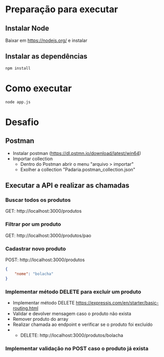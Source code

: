 # Preparação para executar

## Instalar Node

Baixar em https://nodejs.org/ e instalar

## Instalar as dependências

`npm install`

# Como executar

`node app.js`

# Desafio

## Postman

- Instalar postman (https://dl.pstmn.io/download/latest/win64)
- Importar collection
  - Dentro do Postman abrir o menu "arquivo > importar"
  - Exolher a collection "Padaria.postman_collection.json"

## Executar a API e realizar as chamadas

### Buscar todos os produtos

GET: http://localhost:3000/produtos

### Filtrar por um produto

GET: http://localhost:3000/produtos/pao

### Cadastrar novo produto

POST: http://localhost:3000/produtos
``` json
{
    "nome": "bolacha"
}
```

### Implementar método DELETE para excluir um produto

- Implementar método DELETE https://expressjs.com/en/starter/basic-routing.html
- Validar e devolver mensagem caso o produto não exista
- Remover produto do array
- Realizar chamada ao endpoint e verificar se o produto foi excluído
- - DELETE: http://localhost:3000/produtos/bolacha

### Implementar validação no POST caso o produto já exista

